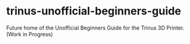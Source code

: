 # trinus-unofficial-beginners-guide
Future home of the Unofficial Beginners Guide for the Trinus 3D Printer. (Work in Progress)
